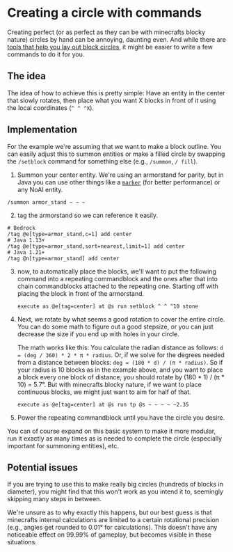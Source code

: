 # Creating a circle with commands

Creating perfect (or as perfect as they can be with minecrafts blocky nature) circles by hand can be annoying, daunting even. And while there are [tools that help you lay out block circles](https://minecraftcirclegenerator.co/), it might be easier to write a few commands to do it for you.

## The idea

The idea of how to achieve this is pretty simple: Have an entity in the center that slowly rotates, then place what you want X blocks in front of it using the local coordinates (`^ ^ ^X`).

## Implementation

For the example we're assuming that we want to make a block outline. You can easily adjust this to summon entities or make a filled circle by swapping the `/setblock` command for something else (e.g., `/summon`, `/ fill`).

1. Summon your center entity. We're using an armorstand for parity, but in Java you can use other things like a [`marker`](https://minecraft.wiki/w/Marker) (for better performance) or any NoAI entity.

```mcfunction
/summon armor_stand ~ ~ ~
```

2. tag the armorstand so we can reference it easily.

```mcfunction
# Bedrock
/tag @e[type=armor_stand,c=1] add center
# Java 1.13+
/tag @e[type=armor_stand,sort=nearest,limit=1] add center
# Java 1.21+
/tag @n[type=armor_stand] add center
```

3. now, to automatically place the blocks, we'll want to put the following command into a repeating commandblock and the ones after that into chain commandblocks attached to the repeating one. Starting off with placing the block in front of the armorstand.
    ```mcfunction
    execute as @e[tag=center] at @s run setblock ^ ^ ^10 stone
    ```

4. Next, we rotate by what seems a good rotation to cover the entire circle. You can do some math to figure out a good stepsize, or you can just decrease the size if you end up with holes in your circle.

    The math works like this: You calculate the radian distance as follows: `d = (deg / 360) * 2 * π * radius`. Or, if we solve for the degrees needed from a distance between blocks: `deg = (180 * d) / (π * radius)`. So if your radius is 10 blocks as in the example above, and you want to place a block every one block of distance, you should rotate by (180 * 1) / (π * 10) = 5.7°. But with minecrafts blocky nature, if we want to place continuous blocks, we might just want to aim for half of that.  

    ```mcfunction
    execute as @e[tag=center] at @s run tp @s ~ ~ ~ ~ ~2.35
    ```

5. Power the repeating commandblock until you have the circle you desire.

You can of course expand on this basic system to make it more modular, run it exactly as many times as is needed to complete the circle (especially important for summoning entities), etc. 

## Potential issues

If you are trying to use this to make really big circles (hundreds of blocks in diameter), you might find that this won't work as you intend it to, seemingly skipping many steps in between.  

We're unsure as to why exactly this happens, but our best guess is that minecrafts internal calculations are limited to a certain rotational precision (e.g., angles get rounded to 0.01° for calculations). This doesn't have any noticeable effect on 99.99% of gameplay, but becomes visible in these situations.